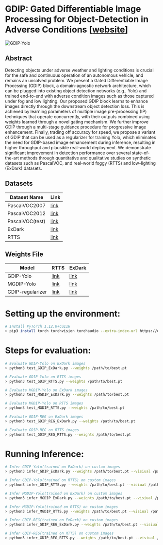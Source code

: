 # **GDIP: Gated Differentiable Image Processing for Object-Detection in Adverse Conditions**  [[website]()]
![GDIP-Yolo](docs/images/architecture_gdip.png)

## **Abstract** 
Detecting objects under adverse weather and
lighting conditions is crucial for the safe and continuous
operation of an autonomous vehicle, and remains an unsolved
problem. We present a Gated Differentiable Image Processing
(GDIP) block, a domain-agnostic network architecture, which
can be plugged into existing object detection networks (e.g.,
Yolo) and trained end-to-end with adverse condition images
such as those captured under fog and low lighting. Our proposed GDIP block learns to enhance images directly through the
downstream object detection loss. This is achieved by learning
parameters of multiple image pre-processing (IP) techniques
that operate concurrently, with their outputs combined using
weights learned through a novel gating mechanism. We further
improve GDIP through a multi-stage guidance procedure for
progressive image enhancement. Finally, trading off accuracy
for speed, we propose a variant of GDIP that can be used as
a regularizer for training Yolo, which eliminates the need for
GDIP-based image enhancement during inference, resulting in
higher throughput and plausible real-world deployment. We
demonstrate significant improvement in detection performance
over several state-of-the-art methods through quantitative and
qualitative studies on synthetic datasets such as PascalVOC, and
real-world foggy (RTTS) and low-lighting (ExDark) datasets.

## **Datasets** ##
|Dataset Name|Link|
|----|----|
|PascalVOC2007|[link](http://host.robots.ox.ac.uk/pascal/VOC/voc2007/)|
|PascalVOC2012|[link](http://host.robots.ox.ac.uk/pascal/VOC/voc2012/)|
|PascalVOC(test)|[link](https://iiitaphyd-my.sharepoint.com/:u:/g/personal/sanket_kalwar_research_iiit_ac_in/EapxTscsKVtBos1dcZgKCQ8BpttDvrEslW2nqrjdg-_ZaQ?e=KTPKjF)|
|ExDark|[link](https://iiitaphyd-my.sharepoint.com/:u:/g/personal/sanket_kalwar_research_iiit_ac_in/ER-luZLMSldBlg_YG7hkTWwBICaSUrBD0jh3Y_w0FGVyTQ?e=uUKYRG)|
|RTTS|[link](https://iiitaphyd-my.sharepoint.com/:u:/g/personal/sanket_kalwar_research_iiit_ac_in/ER2WrtnuU8JJjmhqgZ1Y-eEBUjxLmFyFD6waidovlpQWmg?e=fX7xqz)|

## **Weights File**  ##
|Model|RTTS|ExDark|
|---|---|---|
|GDIP-Yolo|[link]()|[link]()|
|MGDIP-Yolo|[link]()|[link]()|
|GDIP-regularizer|[link]()|[link]()|

# Setting up the environment: #
```bash
# Install PyTorch 1.12.0+cu116
> pip3 install torch torchvision torchaudio --extra-index-url https://download.pytorch.org/whl/cu116

```

# **Steps for evaluation:** #
```bash
# Evaluate GDIP-Yolo on ExDark images
> python3 test_GDIP_ExDark.py --weights /path/to/best.pt

# Evaluate GDIP-Yolo on RTTS images
> python3 test_GDIP_RTTS.py --weights /path/to/best.pt

# Evaluate MGDIP-Yolo on ExDark images
> python3 test_MGDIP_ExDark.py --weights /path/to/best.pt

# Evaluate MGDIP-Yolo on RTTS images
> python3 test_MGDIP_RTTS.py --weights /path/to/best.pt

# Evaluate GDIP-REG on ExDark images
> python3 test_GDIP_REG_ExDark.py --weights /path/to/best.pt

# Evaluate GDIP-REG on RTTS images
> python3 test_GDIP_REG_RTTS.py --weights /path/to/best.pt
```
# **Running Inference:** #
```bash
# Infer GDIP-Yolo(trained on ExDark) on custom images
> python3 infer_GDIP_ExDark.py --weights /path/to/best.pt --visiual /path/to/images

# Infer GDIP-Yolo(trained on RTTS) on custom images
> python3 infer_GDIP_RTTS.py --weights /path/to/best.pt --visiual /path/to/images

# Infer MGDIP-Yolo(trained on ExDark) on custom images
> python3 infer_MGDIP_ExDark.py --weights /path/to/best.pt --visiual /path/to/images

# Infer MGDIP-Yolo(trained on RTTS) on custom images
> python3 infer_MGDIP_RTTS.py --weights /path/to/best.pt --visiual /path/to/images

# Infer GDIP-REG(trained on ExDark) on custom images
> python3 infer_GDIP_REG_ExDark.py --weights /path/to/best.pt --visiual /path/to/images

# Infer GDIP-REG(trained on RTTS) on custom images
> python3 infer_GDIP_REG_RTTS.py --weights /path/to/best.pt --visiual /path/to/images
```
